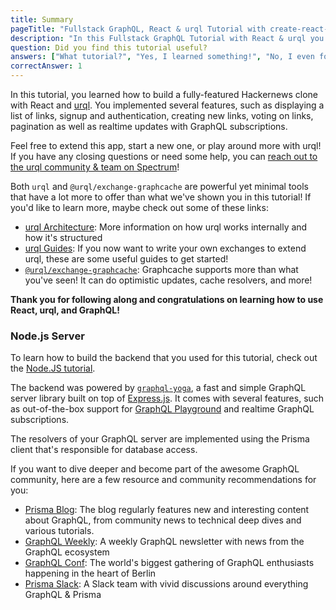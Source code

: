 ```yaml
---
title: Summary
pageTitle: "Fullstack GraphQL, React & urql Tutorial with create-react-app"
description: "In this Fullstack GraphQL Tutorial with React & urql you learned how to build a production-ready Hackernews clone using create-react-app & Prisma."
question: Did you find this tutorial useful?
answers: ["What tutorial?", "Yes, I learned something!", "No, I even forgot what I knew before!", "Smoked Meats!"]
correctAnswer: 1
---
```


In this tutorial, you learned how to build a fully-featured Hackernews clone with React and [urql](https://github.com/FormidableLabs/urql). You implemented several features, such as displaying a list of links, signup and authentication, creating new links, voting on links, pagination as well as realtime updates with GraphQL subscriptions.

Feel free to extend this app, start a new one, or play around more with urql! If you have any closing questions or need some help, you can [reach out to the urql community & team on Spectrum](https://spectrum.chat/urql)!

Both `urql` and `@urql/exchange-graphcache` are powerful yet minimal tools that have a lot more to offer than what we've shown you in this tutorial! If you'd like to learn more, maybe check out some of these links:

- [urql Architecture](https://formidable.com/open-source/urql/docs/): More information on how urql works internally and how it's structured
- [urql Guides](https://formidable.com/open-source/urql/docs/): If you now want to write your own exchanges to extend urql, these are some useful guides to get started!
- [`@urql/exchange-graphcache`](https://github.com/FormidableLabs/urql-exchange-graphcache): Graphcache supports more than what you've seen! It can do optimistic updates, cache resolvers, and more!

**Thank you for following along and congratulations on learning how to use React, urql, and GraphQL!**

### Node.js Server

To learn how to build the backend that you used for this tutorial, check out the [Node.JS tutorial](https://www.howtographql.com/graphql-js/0-introduction/).

The backend was powered by [`graphql-yoga`](https://github.com/prisma/graphql-yoga), a fast and simple GraphQL server library built on top of [Express.js](https://expressjs.com/). It comes with several features, such as out-of-the-box support for [GraphQL Playground](https://github.com/prisma/graphql-playground) and realtime GraphQL subscriptions.

The resolvers of your GraphQL server are implemented using the Prisma client that's responsible for database access.

If you want to dive deeper and become part of the awesome GraphQL community, here are a few resource and community recommendations for you:

- [Prisma Blog](https://prisma.io/blog): The blog regularly features new and interesting content about GraphQL, from community news to technical deep dives and various tutorials.
- [GraphQL Weekly](https://graphqlweekly.com): A weekly GraphQL newsletter with news from the GraphQL ecosystem
- [GraphQL Conf](https://www.graphqlconf.org): The world's biggest gathering of GraphQL enthusiasts happening in the heart of Berlin
- [Prisma Slack](https://slack.prisma.io): A Slack team with vivid discussions around everything GraphQL & Prisma

